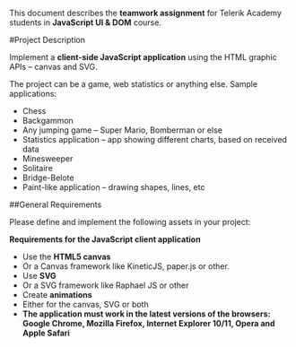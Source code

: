 This document describes the **teamwork assignment** for Telerik Academy students in **JavaScript UI & DOM** course.

#Project Description

Implement a **client-side JavaScript application** using the HTML graphic APIs – canvas and SVG.

The project can be a game, web statistics or anything else. Sample applications:
 * Chess
 * Backgammon
 * Any jumping game – Super Mario, Bomberman or else
 * Statistics application – app showing different charts, based on received data
 * Minesweeper
 * Solitaire
 * Bridge-Belote
 * Paint-like application – drawing shapes, lines, etc

##General Requirements

Please define and implement the following assets in your project:

**Requirements for the JavaScript client application**
* Use the **HTML5 canvas**
 * Or a Canvas framework like KineticJS, paper.js or other.
* Use **SVG**
 * Or a SVG framework like Raphael JS or other
* Create **animations**
 * Either for the canvas, SVG or both
* **The application must work in the latest versions of the browsers: Google Chrome, Mozilla Firefox, Internet Explorer 10/11, Opera and Apple Safari**
